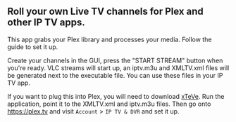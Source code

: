 ## Roll your own Live TV channels for Plex and other IP TV apps.

This app grabs your Plex library and processes your media. Follow the guide to set it up.

Create your channels in the GUI, press the "START STREAM" button when you're ready. VLC streams will start up, an iptv.m3u and XMLTV.xml files will be generated next to the executable file. You can use these files in your IP TV app.

If you want to plug this into Plex, you will need to download [xTeVe](https://xteve.de/). Run the application, point it to the XMLTV.xml and iptv.m3u files. Then go onto https://plex.tv and visit `Account` > `IP TV & DVR` and set it up.
